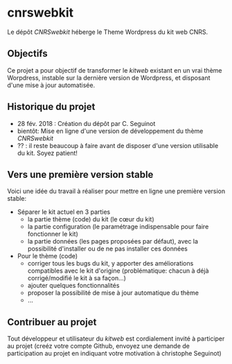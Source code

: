 # cnrswebkit
Le dépôt *CNRSwebkit* héberge le Theme Wordpress du kit web CNRS. 

## Objectifs 
Ce projet a pour objectif de transformer le *kitweb* existant en un vrai thème Worpdress, instable sur la dernière version de Wordpress, et disposant d'une mise à jour automatisée. 

## Historique du projet
- 28 fév. 2018 : Création du dépôt par C. Seguinot
- bientôt: Mise en ligne d'une version de développement du thème *CNRSwebkit* 
- ?? : il reste beaucoup à faire avant de disposer d'une version utilisable du kit. Soyez patient! 

## Vers une première version stable
Voici une idée du travail à réaliser pour mettre en ligne une première version stable: 
- Séparer le kit actuel en 3 parties 
  - la partie thème (code) du kit (le cœur du kit) 
  - la partie configuration (le paramétrage indispensable pour faire fonctionner le kit) 
  - la partie données (les pages proposées par défaut), avec la possibilité d'installer ou de ne pas installer ces données
- Pour le thème (code)
  - corriger tous les bugs du kit, y apporter des améliorations compatibles avec le kit d'origine (problématique: chacun à déjà corrigé/modifié le kit à sa façon...)
  - ajouter quelques fonctionnalités
  - proposer la possibilité de mise à jour automatique du thème
  - ...


## Contribuer au projet
Tout développeur et utilisateur du *kitweb* est cordialement invité à participer au projet (creéz votre compte Github, envoyez une demande de participation au projet en indiquant votre motivation à christophe Seguinot) 
